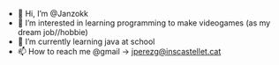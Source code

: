 - 👋 Hi, I’m @Janzokk
- 👀 I’m interested in learning programming to make videogames (as my dream job//hobbie)
- 🌱 I’m currently learning java at school
- 📫 How to reach me @gmail -> jperezg@inscastellet.cat
